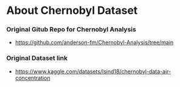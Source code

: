 # About Chernobyl Dataset
### Original Gitub Repo for Chernobyl Analysis 
- https://github.com/anderson-fm/Chernobyl-Analysis/tree/main
### Original Dataset link
- https://www.kaggle.com/datasets/lsind18/chernobyl-data-air-concentration
